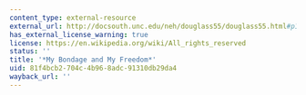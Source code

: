 ```yaml
---
content_type: external-resource
external_url: http://docsouth.unc.edu/neh/douglass55/douglass55.html#p185
has_external_license_warning: true
license: https://en.wikipedia.org/wiki/All_rights_reserved
status: ''
title: '*My Bondage and My Freedom*'
uid: 81f4bcb2-704c-4b96-8adc-91310db29da4
wayback_url: ''
---
```

